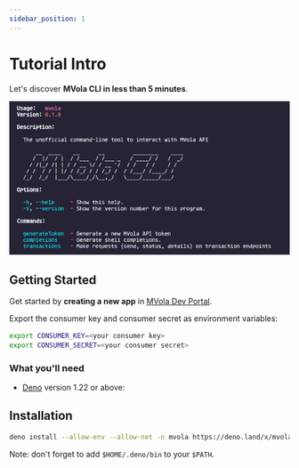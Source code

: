 ```yaml
---
sidebar_position: 1
---
```


# Tutorial Intro

Let's discover **MVola CLI in less than 5 minutes**.

![image info](https://raw.githubusercontent.com/tsirysndr/mvola-cli/master/preview.png)

## Getting Started

Get started by **creating a new app** in [MVola Dev Portal](https://www.mvola.mg/devportal/applications).

Export the consumer key and consumer secret as environment variables:

```bash
export CONSUMER_KEY=<your consumer key>
export CONSUMER_SECRET=<your consumer secret>
```

### What you'll need

- [Deno](https://deno.land/) version 1.22 or above:

## Installation


```bash
deno install --allow-env --allow-net -n mvola https://deno.land/x/mvola_cli@0.1.4/src/main.ts
```

Note: don't forget to add `$HOME/.deno/bin` to your `$PATH`.

